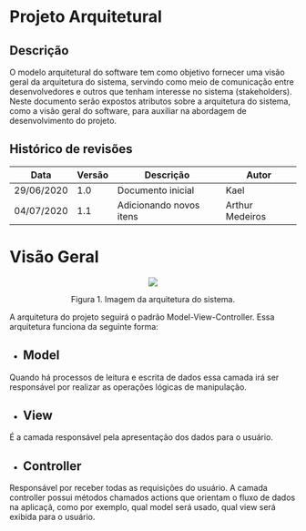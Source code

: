 # Projeto Arquitetural
## Descrição
O modelo arquitetural do software tem como objetivo fornecer uma visão geral da arquitetura do sistema, servindo como meio de comunicação entre desenvolvedores e outros que tenham interesse no sistema (stakeholders). Neste documento serão expostos atributos sobre a arquitetura do sistema, como a visão geral do software, para auxiliar na abordagem de desenvolvimento do projeto.

## Histórico de revisões
Data        | Versão | Descrição                                                      | Autor
------------|--------|----------------------------------------------------------------|--------------------
29/06/2020  | 1.0    | Documento inicial                                              | Kael
04/07/2020  | 1.1    | Adicionando novos itens                                        | Arthur Medeiros

# Visão Geral
<p align="center">
  <img src="https://github.com/eduviictor/event-manager/blob/master/imagens/modeloArquitetural.png" />
</p>
<p align="center">
Figura 1. Imagem da arquitetura do sistema.
</p>

A arquitetura do projeto seguirá o padrão Model-View-Controller. Essa arquitetura funciona da seguinte forma: 

   + ## Model
   Quando há processos de leitura e escrita de dados essa camada irá ser responsável por realizar as operações lógicas de manipulação.
   
   + ## View
   É a camada responsável pela apresentação dos dados para o usuário.
   
   + ## Controller
   Responsável por receber todas as requisições do usuário. A camada controller possui métodos chamados actions que orientam o fluxo de dados
   na aplicaçã, como por exemplo, qual model será usado, qual view será exibida para o usuário.
